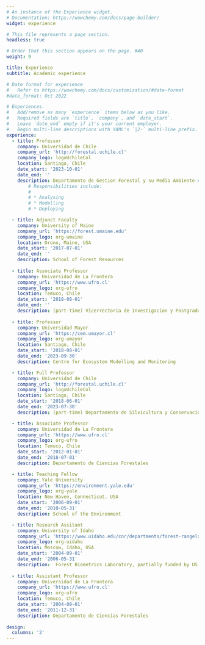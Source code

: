 ```yaml
---
# An instance of the Experience widget.
# Documentation: https://wowchemy.com/docs/page-builder/
widget: experience

# This file represents a page section.
headless: true

# Order that this section appears on the page. #40
weight: 9

title: Experience
subtitle: Academic experience

# Date format for experience
#   Refer to https://wowchemy.com/docs/customization/#date-format
#date_format: Oct 2022

# Experiences.
#   Add/remove as many `experience` items below as you like.
#   Required fields are `title`, `company`, and `date_start`.
#   Leave `date_end` empty if it's your current employer.
#   Begin multi-line descriptions with YAML's `|2-` multi-line prefix.
experience:
  - title: Professor
    company: Universidad de Chile
    company_url: 'http://forestal.uchile.cl'
    company_logo: logoUchileCol  
    location: Santiago, Chile
    date_start: '2023-10-01'
    date_end: ''
    description: Departamento de Gestion Forestal y su Medio Ambiente #|2-
        # Responsibilities include:
        # 
        # * Analysing
        # * Modelling
        # * Deploying

  - title: Adjunct Faculty
    company: University of Maine
    company_url: 'https://forest.umaine.edu'
    company_logo: org-umaine
    location: Orono, Maine, USA
    date_start: '2017-07-01'
    date_end: ''
    description: School of Forest Resources
    
  - title: Associate Professor
    company: Universidad de La Frontera
    company_url: 'https://www.ufro.cl'
    company_logo: org-ufro
    location: Temuco, Chile
    date_start: '2018-08-01'
    date_end: ''
    description: (part-time) Vicerrectoria de Investigacion y Postgrado
    
  - title: Professor
    company: Universidad Mayor
    company_url: 'https://cem.umayor.cl'
    company_logo: org-umayor
    location: Santiago, Chile
    date_start: '2018-08-01'
    date_end: '2023-09-30'
    description: Centre for Ecosystem Modelling and Monitoring

  - title: Full Professor
    company: Universidad de Chile
    company_url: 'http://forestal.uchile.cl'
    company_logo: logoUchileCol
    location: Santiago, Chile
    date_start: '2018-06-01'
    date_end: '2023-07-30'
    description: (part-time) Departamento de Silvicultura y Conservacion de La Naturaleza

  - title: Associate Professor
    company: Universidad de La Frontera
    company_url: 'https://www.ufro.cl'
    company_logo: org-ufro
    location: Temuco, Chile
    date_start: '2012-01-01'
    date_end: '2018-07-01'
    description: Departamento de Ciencias Forestales

  - title: Teaching Fellow
    company: Yale University
    company_url: 'https://environment.yale.edu'
    company_logo: org-yale
    location: New Haven, Connecticut, USA
    date_start: '2006-09-01'
    date_end: '2010-05-31'
    description: School of the Environment

  - title: Research Assitant
    company: University of Idaho
    company_url: 'https://www.uidaho.edu/cnr/departments/forest-rangeland-and-fire-sciences'
    company_logo: org-uidaho
    location: Moscow, Idaho, USA
    date_start: '2004-09-01'
    date_end: '2006-05-31'
    description:  Forest Biometrics Laboratory, partially funded by US Forest Service
    
  - title: Assistant Professor
    company: Universidad de La Frontera
    company_url: 'https://www.ufro.cl'
    company_logo: org-ufro
    location: Temuco, Chile
    date_start: '2004-08-01'
    date_end: '2011-12-31'
    description: Departamento de Ciencias Forestales
    
design:
  columns: '2'
---
```


